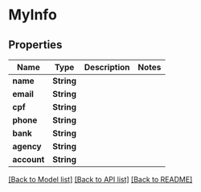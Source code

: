 # MyInfo

## Properties
Name | Type | Description | Notes
------------ | ------------- | ------------- | -------------
**name** | **String** |  | 
**email** | **String** |  | 
**cpf** | **String** |  | 
**phone** | **String** |  | 
**bank** | **String** |  | 
**agency** | **String** |  | 
**account** | **String** |  | 

[[Back to Model list]](../README.md#documentation-for-models) [[Back to API list]](../README.md#documentation-for-api-endpoints) [[Back to README]](../README.md)


